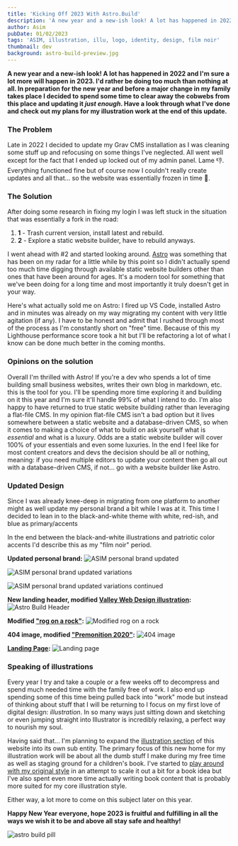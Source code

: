 ```yaml
---
title: 'Kicking Off 2023 With Astro.Build'
description: 'A new year and a new-ish look! A lot has happened in 2022 and Im sure a lot more will happen in 2023. Id rather be doing too much than nothing at all. In preparation for the new year and before a major change in my family takes place I decided to spend some time to clear away the cobwebs from this place and updating it just enough. Have a look through what Ive done and check out my plans for my illustration work at the end of this update.'
author: Asim
pubDate: 01/02/2023
tags: 'ASIM, illustration, illu, logo, identity, design, film noir'
thumbnail: dev
background: astro-build-preview.jpg
---
```


**A new year and a new-ish look! A lot has happened in 2022 and I'm sure a lot more will happen in 2023. I'd rather be doing too much than nothing at all. In preparation for the new year and before a major change in my family takes place I decided to spend some time to clear away the cobwebs from this place and updating it *just enough*. Have a look through what I've done and check out my plans for my illustration work at the end of this update.** 

### The Problem

Late in 2022 I decided to update my Grav CMS installation as I was cleaning some stuff up and refocusing on some things I've neglected. All went well except for the fact that I ended up locked out of my admin panel. Lame 👎. Everything functioned fine but of course now I couldn't really create updates and all that... so the website was essentially frozen in time 🥶. 

### The Solution

After doing some research in fixing my login I was left stuck in the situation that was essentially a fork in the road:
1. **1** - Trash current version, install latest and rebuild.
2. **2** - Explore a static website builder, have to rebuild anyways. 

I went ahead with #2 and started looking around. [Astro](https://astro.build/ "Astro Build") was something that has been on my radar for a little while by this point so I didn't actually spend too much time digging through available static website builders other than ones that have been around for ages. It's a modern tool for something that we've been doing for a long time and most importantly it truly doesn't get in your way.

Here's what actually sold me on Astro: I fired up VS Code, installed Astro and in minutes was already on my way migrating my content with very little agitation (if any). I have to be honest and admit that I rushed through most of the process as I'm constantly short on "free" time. Because of this my Lighthouse performance score took a hit but I'll be refactoring a lot of what I know can be done much better in the coming months. 

### Opinions on the solution 

Overall I'm thrilled with Astro! If you're a dev who spends a lot of time building small business websites, writes their own blog in markdown, etc. this is the tool for you. I'll be spending more time exploring it and building on it this year and I'm sure it'll handle 99% of what I intend to do. I'm also happy to have returned to true static website building rather than leveraging a flat-file CMS. In my opinion flat-file CMS isn't a bad option but it lives somewhere between a static website and a database-driven CMS, so when it comes to making a choice of what to build on ask yourself what is *essential* and what is a luxury. Odds are a static website builder will cover 100% of your essentials and even some luxuries. In the end I feel like for most content creators and devs the decision should be all or nothing, meaning: if you need multiple editors to update your content then go all out with a database-driven CMS, if not... go with a website builder like Astro. 

### Updated Design 

Since I was already knee-deep in migrating from one platform to another  might as well update my personal brand a bit while I was at it. This time I decided to lean in to the black-and-white theme with white, red-ish, and blue as primary/accents <i class="fad fa-flag-usa"></i>

In the end between the black-and-white illustrations and patriotic color accents I'd describe this as my "film noir" period. 

**Updated personal brand:**
![ASIM personal brand updated](/Media/blog/astro-build-asim.jpg "ASIM personal brand updated")

![ASIM personal brand updated variations](/Media/blog/astro-build-asim-2.jpg "ASIM personal brand updated variations")

![ASIM personal brand updated variations continued](/Media/blog/astro-build-asim-3.jpg "ASIM personal brand updated variations continued")

**New landing header, modified [Valley Web Design illustration](/blog/valley-web-design-illustration "Valley Web Design illustration"):**
![Astro Build Header](/Media/blog/astro-build-preview.jpg "Astro Build Header")

**Modified ["rog on a rock"](/blog/rog-on-a-rock "rog on a rock"):**
![Modified rog on a rock](/Media/blog/astro-build-rog.jpg "Modified rog on a rock")

**404 image, modified ["Premonition 2020"](/blog/2020 "Premonition 2020"):**
![404 image](/Media/blog/astro-build-404.jpg "404 image")

**[Landing Page](/ "Landing Page"):**
![Landing page](/Media/blog/astro-build-landing.png "Landing page")

### Speaking of illustrations

Every year I try and take a couple or a few weeks off to decompress and spend much needed time with the family free of work. I also end up spending some of this time being pulled back into "work" mode but instead of thinking about stuff that I will be returning to I focus on my first love of digital design: *illustration*. In so many ways just sitting down and sketching or even jumping straight into Illustrator is incredibly relaxing, a perfect way to nourish my soul. 

Having said that... I'm planning to expand the [illustration section](/work#navIllustration "illustration section") of this website into its own sub entity. The primary focus of this new home for my illustration work will be about all the dumb stuff I make during my free time as well as staging ground for a children's book. I've started to [play around with my original style](/blog/rog-on-a-rock "Rog on a Rock") in an attempt to scale it out a bit for a book idea but I've also spent even more time actually writing book content that is probably more suited for my core illustration style. 

Either way, a lot more to come on this subject later on this year. 

**Happy New Year everyone, hope 2023 is fruitful and fulfilling in all the ways we wish it to be and above all stay safe and healthy!**

![astro build pill](/Media/blog/astro-build-pill.jpg "astro build pill")
